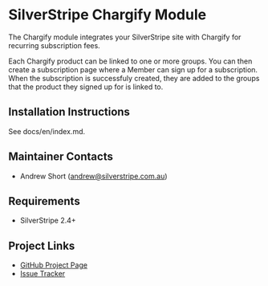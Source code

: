 # SilverStripe Chargify Module

The Chargify module integrates your SilverStripe site with Chargify for
recurring subscription fees.

Each Chargify product can be linked to one or more groups. You can then create
a subscription page where a Member can sign up for a subscription. When the
subscription is successfuly created, they are added to the groups that the
product they signed up for is linked to.

## Installation Instructions
See docs/en/index.md.

## Maintainer Contacts
*  Andrew Short (<andrew@silverstripe.com.au>)

## Requirements
*  SilverStripe 2.4+

## Project Links
*  [GitHub Project Page](https://github.com/ajshort/silverstripe-chargify)
*  [Issue Tracker](https://github.com/ajshort/silverstripe-chargify/issues)